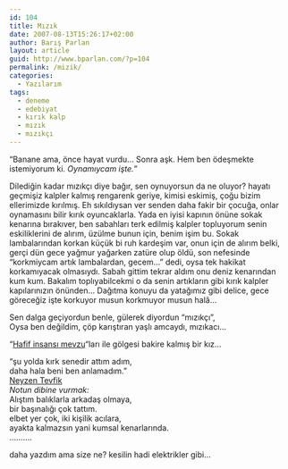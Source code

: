 ```yaml
---
id: 104
title: Mızık
date: 2007-08-13T15:26:17+02:00
author: Barış Parlan
layout: article
guid: http://www.bparlan.com/?p=104
permalink: /mizik/
categories:
  - Yazılarım
tags:
  - deneme
  - edebiyat
  - kırık kalp
  - mızık
  - mızıkçı
---
```


&#8220;Banane ama, önce hayat vurdu&#8230; Sonra aşk. Hem ben ödeşmekte istemiyorum ki. _Oynamıycam işte._&#8221;

Dilediğin kadar mızıkçı diye bağır, sen oynuyorsun da ne oluyor? hayatı geçmişiz kalpler kalmış rengarenk geriye, kimisi eskimiş, çoğu bizim ellerimizde kırılmış. Eh sıkıldıysan ver senden daha fakir bir çocuğa, onlar oynamasını bilir kırık oyuncaklarla. Yada en iyisi kapının önüne sokak kenarına bırakıver, ben sabahları terk edilmiş kalpler topluyorum senin eskiliklerini de alırım, üzülme bunun için, benim işim bu. Sokak lambalarından korkan küçük bi ruh kardeşim var, onun için de alırım belki, gerçi dün gece yağmur yağarken zatüre olup öldü, son nefesinde &#8220;korkmiycam artık lambalardan, gecem&#8230;&#8221; dedi, oysa tek hakikat korkamıyacak olmasıydı. Sabah gittim tekrar aldım onu deniz kenarından kum kum. Bakalım toplıyabilcekmi o da senin artıkların gibi kırık kalpler kapılarınızın önünden&#8230; Dağıtma konuyu da yatağımız gibi delice, gece göreceğiz işte korkuyor musun korkmuyor musun halâ&#8230;

Sen dalga geçiyordun benle, gülerek diyordun &#8220;mızıkçı&#8221;,  
Oysa ben değildim, çöp karıştıran yaşlı amcaydı, mızıkacı&#8230;

&#8220;<a title="BakireGölge @ Blogcu" href="http://bakiregolge.blogcu.com/3616451/" target="_blank">Hafif insansı mevzu</a>&#8220;ları ile gölgesi bakire kalmış bir kız&#8230;

&#8220;şu yolda kırk senedir attım adım,  
daha hala beni ben anlamadım.&#8221;  
<a title="Neyzen Tevfik Şiiri" href="http://siyah.deviantart.com/journal/14124149/" target="_blank">Neyzen Tevfik</a>  
_Notun dibine vurmak:_  
Alıştım balıklarla arkadaş olmaya,  
bir başınalığı çok tattım.  
elbet yer çok, iki kişilik acılara,  
ayakta kalmazsın yani kumsal kenarlarında.  
&#8230;&#8230;&#8230;.

daha yazdım ama size ne? kesilin hadi elektrikler gibi&#8230;
